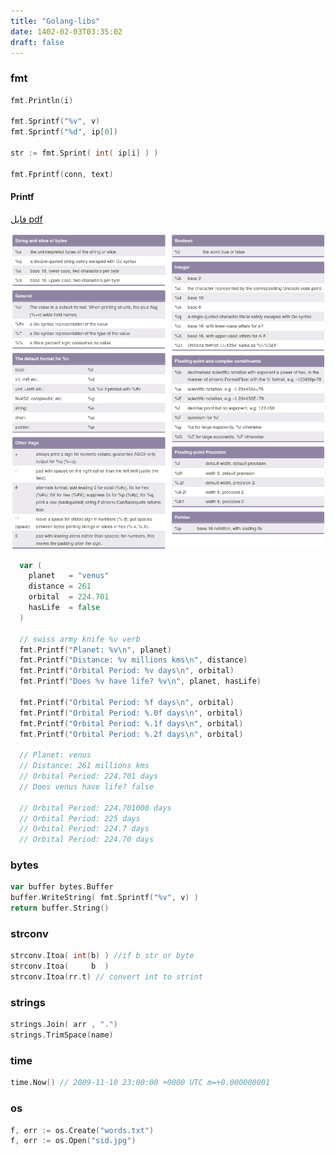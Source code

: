 ```yaml
---
title: "Golang-libs"
date: 1402-02-03T03:35:02
draft: false
---
```


### fmt

```go
fmt.Println(i)

fmt.Sprintf("%v", v)
fmt.Sprintf("%d", ip[0])

str := fmt.Sprint( int( ip[i] ) )

fmt.Fprintf(conn, text)
```

#### Printf

[فایل pdf](https://raw.githubusercontent.com/saturn99/learngo/master/07-printf/printf%20cheatsheet.pdf)

![Printf Format](/image/allpPintfFormat.jpg)

```go
  var (
    planet   = "venus"
    distance = 261
    orbital  = 224.701
    hasLife  = false
  )

  // swiss army knife %v verb
  fmt.Printf("Planet: %v\n", planet)
  fmt.Printf("Distance: %v millions kms\n", distance)
  fmt.Printf("Orbital Period: %v days\n", orbital)
  fmt.Printf("Does %v have life? %v\n", planet, hasLife)

  fmt.Printf("Orbital Period: %f days\n", orbital)
  fmt.Printf("Orbital Period: %.0f days\n", orbital)
  fmt.Printf("Orbital Period: %.1f days\n", orbital)
  fmt.Printf("Orbital Period: %.2f days\n", orbital)

  // Planet: venus
  // Distance: 261 millions kms
  // Orbital Period: 224.701 days
  // Does venus have life? false
  
  // Orbital Period: 224.701000 days
  // Orbital Period: 225 days
  // Orbital Period: 224.7 days
  // Orbital Period: 224.70 days
```

### bytes

```go
var buffer bytes.Buffer
buffer.WriteString( fmt.Sprintf("%v", v) )
return buffer.String()
```

### strconv

```go
strconv.Itoa( int(b) ) //if b str or byte
strconv.Itoa(     b  ) 
strconv.Itoa(rr.t) // convert int to strint
```

### strings

```go
strings.Join( arr , ".")
strings.TrimSpace(name)
```

### time

```go
time.Now() // 2009-11-10 23:00:00 +0000 UTC m=+0.000000001
``````

### os

```go
f, err := os.Create("words.txt")
f, err := os.Open("sid.jpg")
```
